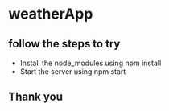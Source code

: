 # weatherApp

## follow the steps to try
- Install the node_modules using npm install
- Start the server using npm start

## Thank you